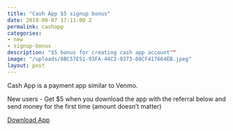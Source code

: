 ```yaml
---
title: "Cash App $5 signup bonus"
date: 2019-09-07 17:11:00 Z
permalink: cashapp
categories:
- new
- signup-bonus
description: "$5 bonus for creating cash app account""
image: "/uploads/8BC57E51-93FA-44C2-9373-08CF417664EB.jpeg"
layout: post
---
```


Cash App is a payment app similar to Venmo.

New users - Get $5 when you download the app with the referral below and send money for the first time (amount doesn’t matter)

[Download App](https://cash.me/app/QBTMSMM)